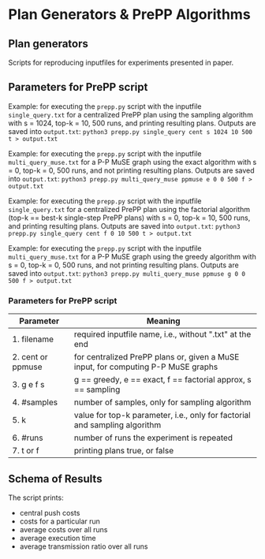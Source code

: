 # Plan Generators & PrePP Algorithms

## Plan generators
Scripts for reproducing inputfiles for experiments presented in paper. 

## Parameters for PrePP script
Example: for executing the `prepp.py` script with the inputfile `single_query.txt` for a centralized PrePP plan using the sampling algorithm with s = 1024, top-k = 10, 500 runs, and printing resulting plans. Outputs are saved into `output.txt`:
`python3 prepp.py single_query cent s 1024 10 500 t > output.txt`

Example: for executing the `prepp.py` script with the inputfile `multi_query_muse.txt` for a P-P MuSE graph using the exact algorithm with s = 0, top-k = 0, 500 runs, and not printing resulting plans. Outputs are saved into `output.txt`:
`python3 prepp.py multi_query_muse ppmuse e 0 0 500 f > output.txt`

Example: for executing the `prepp.py` script with the inputfile `single_query.txt` for a centralized PrePP plan using the factorial algorithm (top-k == best-k single-step PrePP plans) with s = 0, top-k = 10, 500 runs, and printing resulting plans. Outputs are saved into `output.txt`:
`python3 prepp.py single_query cent f 0 10 500 t > output.txt`

Example: for executing the `prepp.py` script with the inputfile `multi_query_muse.txt` for a P-P MuSE graph using the greedy algorithm with s = 0, top-k = 0, 500 runs, and not printing resulting plans. Outputs are saved into `output.txt`:
`python3 prepp.py multi_query_muse ppmuse g 0 0 500 f > output.txt`

### Parameters for PrePP script
Parameter | Meaning
------------ | -------------
1. filename | required inputfile name, i.e., without ".txt" at the end
2. cent or ppmuse | for centralized PrePP plans or, given a MuSE input, for computing P-P MuSE graphs
3. g e f s |  g == greedy, e == exact, f == factorial approx, s == sampling
4. #samples |  number of samples, only for sampling algorithm
5. k |  value for top-k parameter, i.e., only for factorial and sampling algorithm
6. #runs |  number of runs the experiment is repeated
7. t or f |  printing plans true, or false

## Schema of Results
The script prints:
- central push costs
- costs for a particular run
- average costs over all runs
- average execution time
- average transmission ratio over all runs
